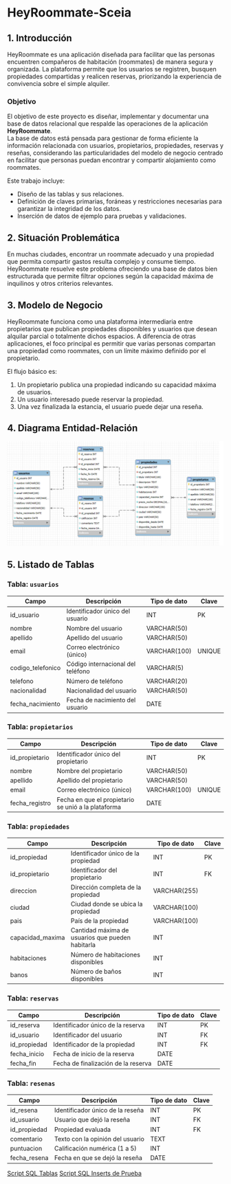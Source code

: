 # HeyRoommate-Sceia

## 1. Introducción
HeyRoommate es una aplicación diseñada para facilitar que las personas encuentren compañeros de habitación (roommates) de manera segura y organizada. La plataforma permite que los usuarios se registren, busquen propiedades compartidas y realicen reservas, priorizando la experiencia de convivencia sobre el simple alquiler.

### Objetivo
El objetivo de este proyecto es diseñar, implementar y documentar una base de datos relacional que respalde las operaciones de la aplicación **HeyRoommate**.  
La base de datos está pensada para gestionar de forma eficiente la información relacionada con usuarios, propietarios, propiedades, reservas y reseñas, considerando las particularidades del modelo de negocio centrado en facilitar que personas puedan encontrar y compartir alojamiento como roommates.

Este trabajo incluye:  
- Diseño de las tablas y sus relaciones.  
- Definición de claves primarias, foráneas y restricciones necesarias para garantizar la integridad de los datos.  
- Inserción de datos de ejemplo para pruebas y validaciones.

## 2. Situación Problemática
En muchas ciudades, encontrar un roommate adecuado y una propiedad que permita compartir gastos resulta complejo y consume tiempo. HeyRoommate resuelve este problema ofreciendo una base de datos bien estructurada que permite filtrar opciones según la capacidad máxima de inquilinos y otros criterios relevantes.

## 3. Modelo de Negocio
HeyRoommate funciona como una plataforma intermediaria entre propietarios que publican propiedades disponibles y usuarios que desean alquilar parcial o totalmente dichos espacios. A diferencia de otras aplicaciones, el foco principal es permitir que varias personas compartan una propiedad como roommates, con un límite máximo definido por el propietario.

El flujo básico es:  
1. Un propietario publica una propiedad indicando su capacidad máxima de usuarios.  
2. Un usuario interesado puede reservar la propiedad.  
3. Una vez finalizada la estancia, el usuario puede dejar una reseña.

## 4. Diagrama Entidad-Relación
![Grafico Diagrama E-R](Diagrama_ER.png)


## 5. Listado de Tablas

### Tabla: `usuarios`
| Campo              | Descripción                                        | Tipo de dato    | Clave        |
|--------------------|----------------------------------------------------|-----------------|--------------|
| id_usuario         | Identificador único del usuario                     | INT             | PK           |
| nombre             | Nombre del usuario                                 | VARCHAR(50)     |              |
| apellido           | Apellido del usuario                               | VARCHAR(50)     |              |
| email              | Correo electrónico (único)                         | VARCHAR(100)    | UNIQUE       |
| codigo_telefonico  | Código internacional del teléfono                  | VARCHAR(5)      |              |
| telefono           | Número de teléfono                                 | VARCHAR(20)     |              |
| nacionalidad       | Nacionalidad del usuario                           | VARCHAR(50)     |              |
| fecha_nacimiento   | Fecha de nacimiento del usuario                    | DATE            |              |

### Tabla: `propietarios`
| Campo             | Descripción                                        | Tipo de dato    | Clave        |
|-------------------|----------------------------------------------------|-----------------|--------------|
| id_propietario    | Identificador único del propietario                 | INT             | PK           |
| nombre            | Nombre del propietario                             | VARCHAR(50)     |              |
| apellido          | Apellido del propietario                           | VARCHAR(50)     |              |
| email             | Correo electrónico (único)                         | VARCHAR(100)    | UNIQUE       |
| fecha_registro    | Fecha en que el propietario se unió a la plataforma | DATE            |              |

### Tabla: `propiedades`
| Campo               | Descripción                                        | Tipo de dato    | Clave        |
|---------------------|----------------------------------------------------|-----------------|--------------|
| id_propiedad        | Identificador único de la propiedad                 | INT             | PK           |
| id_propietario      | Identificador del propietario                       | INT             | FK           |
| direccion           | Dirección completa de la propiedad                  | VARCHAR(255)    |              |
| ciudad              | Ciudad donde se ubica la propiedad                  | VARCHAR(100)    |              |
| pais                | País de la propiedad                                | VARCHAR(100)    |              |
| capacidad_maxima    | Cantidad máxima de usuarios que pueden habitarla    | INT             |              |
| habitaciones        | Número de habitaciones disponibles                  | INT             |              |
| banos               | Número de baños disponibles                         | INT             |              |

### Tabla: `reservas`
| Campo            | Descripción                                        | Tipo de dato    | Clave        |
|------------------|----------------------------------------------------|-----------------|--------------|
| id_reserva       | Identificador único de la reserva                   | INT             | PK           |
| id_usuario       | Identificador del usuario                           | INT             | FK           |
| id_propiedad     | Identificador de la propiedad                       | INT             | FK           |
| fecha_inicio     | Fecha de inicio de la reserva                       | DATE            |              |
| fecha_fin        | Fecha de finalización de la reserva                 | DATE            |              |

### Tabla: `resenas`
| Campo            | Descripción                                        | Tipo de dato    | Clave        |
|------------------|----------------------------------------------------|-----------------|--------------|
| id_resena        | Identificador único de la reseña                    | INT             | PK           |
| id_usuario       | Usuario que dejó la reseña                          | INT             | FK           |
| id_propiedad     | Propiedad evaluada                                  | INT             | FK           |
| comentario       | Texto con la opinión del usuario                    | TEXT            |              |
| puntuacion       | Calificación numérica (1 a 5)                       | INT             |              |
| fecha_resena     | Fecha en que se dejó la reseña                      | DATE            |              |

[Script SQL Tablas](tablas.sql)
[Script SQL Inserts de Prueba](ejemplo_inserts.sql)

